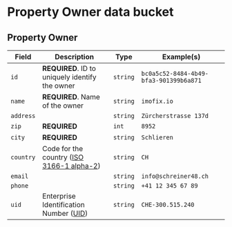 # Property Owner data bucket

## Property Owner

| Field | Description | Type | Example(s) |
| --- | --- | --- | --- |
| `id` | **REQUIRED**. ID to uniquely identify the owner | `string` | `bc0a5c52-8484-4b49-bfa3-901399b6a871` |
| `name` | **REQUIRED**. Name of the owner | `string` | `imofix.io` |
| `address` |  | `string` | `Zürcherstrasse 137d` |
| `zip` | **REQUIRED** | `int` | `8952` |
| `city` | **REQUIRED** | `string` | `Schlieren` |
| `country` | Code for the country ([ISO 3166-1 alpha-2](https://en.wikipedia.org/wiki/ISO_3166-1_alpha-2)) | `string` | `CH` |
| `email` |  | `string` | `info@schreiner48.ch` |
| `phone` |  | `string` | `+41 12 345 67 89` |
| `uid` | Enterprise Identification Number ([UID](https://www.bfs.admin.ch/bfs/en/home/registers/enterprise-register/enterprise-identification/uid-general/uid.html)) | `string` | `CHE-300.515.240` |
